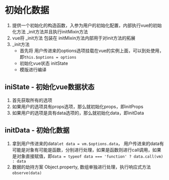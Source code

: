 # 初始化数据

1. 提供一个初始化的构造函数，入参为用户的初始化配置，内部执行vue的初始化方法 _init方法并且执行initMixin方法
2. vue将 _init方法 包装在 initMixin方法内部用于对init方法的拓展
3. _init方法
   + 首先将 用户传进来的options选项挂载在vue的实例上面，可以到处使用，即`this.$options = options`
   + 初始化vue状态 initState
   + 模版进行编译

## iniState - 初始化vue数据状态

1. 首先获取所有的选项
2. 如果用户的选项具有props选项，那么就初始化props，即initProps
3. 如果用户的选项是具有data选项的，那么就初始化data，即initData

## initData - 初始化数据

1. 拿到用户传进来的data`let data = vm.$options.data`， 用户传进来的data有可能是对象有可能是函数，分别进行处理，如果是函数则进行call调用，如果是对象直接赋值，即`data = typeof data === 'function' ? data.call(vm) : data`
2. 数据的劫持方案 Object.property, 数组单独进行处理，执行响应式方法`observe(data)`